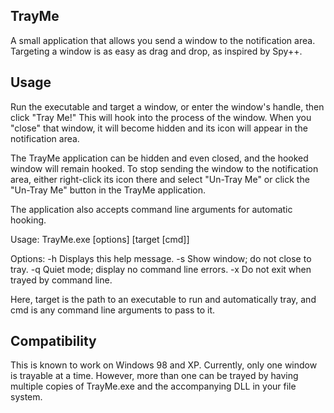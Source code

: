 TrayMe
------

A small application that allows you send a window to the notification area.
Targeting a window is as easy as drag and drop, as inspired by Spy++.


Usage
-----

Run the executable and target a window, or enter the window's handle, then
click "Tray Me!" This will hook into the process of the window. When you
"close" that window, it will become hidden and its icon will appear in the
notification area.

The TrayMe application can be hidden and even closed, and the hooked window
will remain hooked. To stop sending the window to the notification area, either
right-click its icon there and select "Un-Tray Me" or click the "Un-Tray Me"
button in the TrayMe application.

The application also accepts command line arguments for automatic hooking.

Usage:
TrayMe.exe [options] [target [cmd]]

Options:
 -h  Displays this help message.
 -s  Show window; do not close to tray.
 -q  Quiet mode; display no command line errors.
 -x  Do not exit when trayed by command line.

Here, target is the path to an executable to run and automatically tray,
and cmd is any command line arguments to pass to it.


Compatibility
-------------

This is known to work on Windows 98 and XP. Currently, only one window is
trayable at a time. However, more than one can be trayed by having multiple
copies of TrayMe.exe and the accompanying DLL in your file system.
